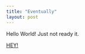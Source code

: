 ```yaml
---
title: "Eventually"
layout: post
---
```

 
 Hello World! Just not ready it. 

[HEY!](https://media.giphy.com/media/vN3fMMSAmVwoo/source.gif)
